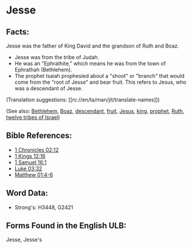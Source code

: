 # Jesse

## Facts:

Jesse was the father of King David and the grandson of Ruth and Boaz.

* Jesse was from the tribe of Judah.
* He was an "Ephrathite," which means he was from the town of Ephrathah (Bethlehem).
* The prophet Isaiah prophesied about a "shoot" or "branch" that would come from the "root of Jesse" and bear fruit. This refers to Jesus, who was a descendant of Jesse.

(Translation suggestions: [[rc://en/ta/man/jit/translate-names]])

(See also: [Bethlehem](../names/bethlehem.md), [Boaz](../names/boaz.md), [descendant](../other/descendant.md), [fruit](../other/fruit.md), [Jesus](../kt/jesus.md), [king](../other/king.md), [prophet](../kt/prophet.md), [Ruth](../names/ruth.md), [twelve tribes of Israel](../other/12tribesofisrael.md))

## Bible References:

* [1 Chronicles 02:12](rc://en/tn/help/1ch/02/12)
* [1 Kings 12:16](rc://en/tn/help/1ki/12/16)
* [1 Samuel 16:1](rc://en/tn/help/1sa/16/01)
* [Luke 03:32](rc://en/tn/help/luk/03/32)
* [Matthew 01:4-6](rc://en/tn/help/mat/01/04)

## Word Data:

* Strong's: H3448, G2421

## Forms Found in the English ULB:

Jesse, Jesse's
